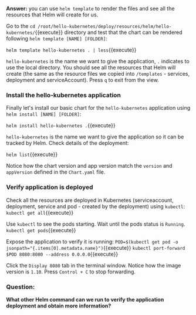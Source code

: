 **Answer:** you can use `helm template` to render the files and see all the resources that Helm will create for us.

Go to the `cd /root/hello-kubernetes/deploy/resources/helm/hello-kubernetes/`{{execute}} directory and test that the chart can be rendered following `helm template [NAME] [FOLDER]`:

`helm template hello-kubernetes . | less`{{execute}}

`hello-kubernetes` is the name we want to give the application, `.` indicates to use the local directory. You should see all the resources that Helm will create (the same as the resource files we copied into `/templates` - services, deployment and serviceAccount). Press `q` to exit from the view.

### Install the hello-kubernetes application

Finally let's install our basic chart for the `hello-kubernetes` application using `helm install [NAME] [FOLDER]`:

`helm install hello-kubernetes .`{{execute}}

`hello-kubernetes` is the name we want to give the application so it can be tracked by Helm. Check details of the deployment:

`helm list`{{execute}}

Notice how the chart version and app version match the `version` and `appVersion` defined in the `Chart.yaml` file. 

### Verify application is deployed

Check all the resources are deployed in Kubernetes (serviceaccount, deployment, service and pod - created by the deployment) using `kubectl`:
`kubectl get all`{{execute}}

Use `kubectl` to see the pods starting. Wait until the pods status is `Running`.
`kubectl get pods`{{execute}}

Expose the application to verify it is running:
`POD=$(kubectl get pod -o jsonpath="{.items[0].metadata.name}")`{{execute}}
`kubectl port-forward $POD 8080:8080 --address 0.0.0.0`{{execute}}

Click the `Display 8080` tab in the terminal window. Notice how the image version is `1.10`. Press `Control + C` to stop forwarding.

### Question:

**What other Helm command can we run to verify the application deployment and obtain more information?**
